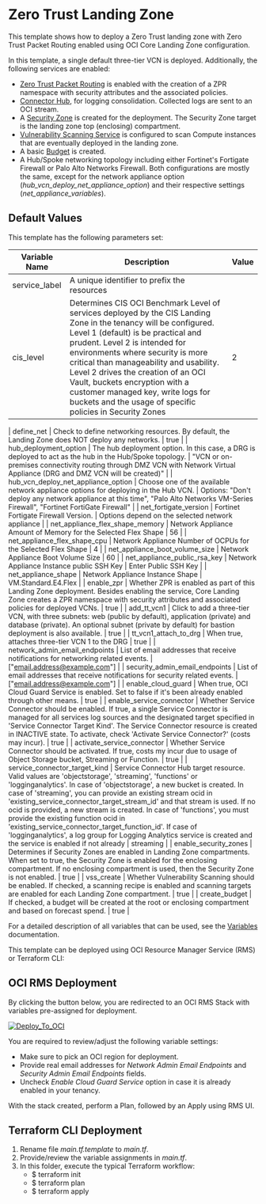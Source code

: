 # Zero Trust Landing Zone

This template shows how to deploy a Zero Trust landing zone with Zero Trust Packet Routing enabled using OCI Core Landing Zone configuration.

In this template, a single default three-tier VCN is deployed. Additionally, the following services are enabled:
- [Zero Trust Packet Routing](https://docs.oracle.com/en-us/iaas/Content/zero-trust-packet-routing/overview.htm) is enabled with the creation of a ZPR namespace with security attributes and the associated policies.
- [Connector Hub](https://docs.oracle.com/en-us/iaas/Content/connector-hub/overview.htm), for logging consolidation. Collected logs are sent to an OCI stream.
- A [Security Zone](https://docs.oracle.com/en-us/iaas/security-zone/using/security-zones.htm) is created for the deployment. The Security Zone target is the landing zone top (enclosing) compartment.
- [Vulnerability Scanning Service](https://docs.oracle.com/en-us/iaas/scanning/using/overview.htm#scanning_overview) is configured to scan Compute instances that are eventually deployed in the landing zone.
- A basic [Budget](https://docs.oracle.com/en-us/iaas/Content/Billing/Concepts/budgetsoverview.htm#Budgets_Overview) is created.
- A Hub/Spoke networking topology including either Fortinet's Fortigate Firewall or Palo Alto Networks Firewall. Both configurations are mostly the same, except for the network appliance option (_hub\_vcn\_deploy\_net\_appliance\_option_) and their respective settings (_net\_appliance\_variables_).


## Default Values

This template has the following parameters set:

| Variable Name                       | Description                                                                                                                                                                                                                                                                                                                                                                                                                                                                                                                                                                                                                    | Value                                                                                                                              |
|-------------------------------------|--------------------------------------------------------------------------------------------------------------------------------------------------------------------------------------------------------------------------------------------------------------------------------------------------------------------------------------------------------------------------------------------------------------------------------------------------------------------------------------------------------------------------------------------------------------------------------------------------------------------------------|------------------------------------------------------------------------------------------------------------------------------------|
| service_label                       | A unique identifier to prefix the resources                                                                                                                                                                                                                                                                                                                                                                                                                                                                                                                                                                                    |                                                                                                                                    |
| cis_level                       | Determines CIS OCI Benchmark Level of services deployed by the CIS Landing Zone in the tenancy will be configured. Level 1 (default) is be practical and prudent. Level 2 is intended for environments where security is more critical than manageability and usability. Level 2 drives the creation of an OCI Vault, buckets encryption with a customer managed key, write logs for buckets and the usage of specific policies in Security Zones                                                                                                                                                                                                                                                                                                                                                                                                                                                                                                                                                                               |    2                                                                                                                                |

| define_net                          | Check to define networking resources. By default, the Landing Zone does NOT deploy any networks.                                                                                                                                                                                                                                                                                                                                                                                                                                                                                                                               | true                                                                                                                               |
| hub_deployment_option               | The hub deployment option. In this case, a DRG is deployed to act as the hub in the Hub/Spoke topology.                                                                                                                                                                                                                                                                                                                                                                                                                                                                                                                        | "VCN or on-premises connectivity routing through DMZ VCN with Network Virtual Appliance (DRG and DMZ VCN will be created)"         |
| hub_vcn_deploy_net_appliance_option | Choose one of the available network appliance options for deploying in the Hub VCN.                                                                                                                                                                                                                                                                                                                                                                                                                                                                                                                                            | Options: "Don't deploy any network appliance at this time", "Palo Alto Networks VM-Series Firewall", "Fortinet FortiGate Firewall" |
| net_fortigate_version               | Fortinet Fortigate Firewall Version.                                                                                                                                                                                                                                                                                                                                                                                                                                                                                                                                                                                           | Options depend on the selected network appliance                                                                                                   |
| net_appliance_flex_shape_memory     | Network Appliance Amount of Memory for the Selected Flex Shape                                                                                                                                                                                                                                                                                                                                                                                                                                                                                                                                                                 | 56                                                                                                                                 |
| net_appliance_flex_shape_cpu        | Network Appliance Number of OCPUs for the Selected Flex Shape                                                                                                                                                                                                                                                                                                                                                                                                                                                                                                                                                                  | 4                                                                                                                                  |
| net_appliance_boot_volume_size      | Network Appliance Boot Volume Size                                                                                                                                                                                                                                                                                                                                                                                                                                                                                                                                                                                             | 60                                                                                                                                 |
| net_appliance_public_rsa_key        | Network Appliance Instance public SSH Key                                                                                                                                                                                                                                                                                                                                                                                                                                                                                                                                                                                      | Enter Public SSH Key                                                                                                               |
| net_appliance_shape                 | Network Appliance Instance Shape                                                                                                                                                                                                                                                                                                                                                                                                                                                                                                                                                                                               | VM.Standard.E4.Flex                                                                                                                |
| enable_zpr                          | Whether ZPR is enabled as part of this Landing Zone deployment. Besides enabling the service, Core Landing Zone creates a ZPR namespace with security attributes and associated policies for deployed VCNs.                                                                                                                                                                                                                                                                                                                                                                                                                    | true                                                                                                                               |
| add_tt_vcn1                         | Click to add a three-tier VCN, with three subnets: web (public by default), application (private) and database (private). An optional subnet (private by default) for bastion deployment is also available.                                                                                                                                                                                                                                                                                                                                                                                                                    | true                                                                                                                               |
| tt_vcn1_attach_to_drg               | When true, attaches three-tier VCN 1 to the DRG                                                                                                                                                                                                                                                                                                                                                                                                                                                                                                                                                                                | true                                                                                                                               |
| network_admin_email_endpoints       | List of email addresses that receive notifications for networking related events.                                                                                                                                                                                                                                                                                                                                                                                                                                                                                                                                              | ["email.address@example.com"]                                                                                                      |
| security_admin_email_endpoints      | List of email addresses that receive notifications for security related events.                                                                                                                                                                                                                                                                                                                                                                                                                                                                                                                                                | ["email.address@example.com"]                                                                                                      |
| enable_cloud_guard                  | When true, OCI Cloud Guard Service is enabled. Set to false if it's been already enabled through other means.                                                                                                                                                                                                                                                                                                                                                                                                                                                                                                                  | true                                                                                                                               |
| enable_service_connector            | Whether Service Connector should be enabled. If true, a single Service Connector is managed for all services log sources and the designated target specified in 'Service Connector Target Kind'. The Service Connector resource is created in INACTIVE state. To activate, check 'Activate Service Connector?' (costs may incur).                                                                                                                                                                                                                                                                                              | true                                                                                                                               |
| activate_service_connector          | Whether Service Connector should be activated. If true, costs my incur due to usage of Object Storage bucket, Streaming or Function.                                                                                                                                                                                                                                                                                                                                                                                                                                                                                           | true                                                                                                                               |
| service_connector_target_kind       | Service Connector Hub target resource. Valid values are 'objectstorage', 'streaming', 'functions' or 'logginganalytics'. In case of 'objectstorage', a new bucket is created. In case of 'streaming', you can provide an existing stream ocid in 'existing_service_connector_target_stream_id' and that stream is used. If no ocid is provided, a new stream is created. In case of 'functions', you must provide the existing function ocid in 'existing_service_connector_target_function_id'. If case of 'logginganalytics', a log group for Logging Analytics service is created and the service is enabled if not already | streaming                                                                                                                          |
| enable_security_zones               | Determines if Security Zones are enabled in Landing Zone compartments. When set to true, the Security Zone is enabled for the enclosing compartment. If no enclosing compartment is used, then the Security Zone is not enabled.                                                                                                                                                                                                                                                                                                                                                                                               | true                                                                                                                               |
| vss_create                          | Whether Vulnerability Scanning should be enabled. If checked, a scanning recipe is enabled and scanning targets are enabled for each Landing Zone compartment.                                                                                                                                                                                                                                                                                                                                                                                                                                                                 | true                                                                                                                               |
| create_budget                       | If checked, a budget will be created at the root or enclosing compartment and based on forecast spend.                                                                                                                                                                                                                                                                                                                                                                                                                                                                                                                         | true                                                                                                                               |

For a detailed description of all variables that can be used, see the [Variables](../../VARIABLES.md) documentation.

This template can be deployed using OCI Resource Manager Service (RMS) or Terraform CLI:

## OCI RMS Deployment

By clicking the button below, you are redirected to an OCI RMS Stack with variables pre-assigned for deployment.

[![Deploy_To_OCI](../../images/DeployToOCI.svg)](https://cloud.oracle.com/resourcemanager/stacks/create?zipUrl=https://github.com/oci-landing-zones/terraform-oci-core-landingzone/archive/refs/heads/main.zip&zipUrlVariables={"cis_level":"2","hub_deployment_option":"VCN%20or%20on-premises%20connectivity%20routing%20through%20DMZ%20VCN%20with%20Network%20Virtual%20Appliance%20(DRG%20and%20DMZ%20VCN%20will%20be%20created)","define_net":true,"enable_zpr":true,"add_tt_vcn1":true,"tt_vcn1_attach_to_drg":true,"enable_service_connector":true,"activate_service_connector":true,"service_connector_target_kind":"streaming","enable_security_zones":true,"vss_create":true,"create_budget":true,"enable_cloud_guard":true})

You are required to review/adjust the following variable settings:
- Make sure to pick an OCI region for deployment.
- Provide real email addresses for *Network Admin Email Endpoints* and *Security Admin Email Endpoints* fields.
- Uncheck *Enable Cloud Guard Service* option in case it is already enabled in your tenancy.

With the stack created, perform a Plan, followed by an Apply using RMS UI.

## Terraform CLI Deployment

1. Rename file *main.tf.template* to *main.tf*.
2. Provide/review the variable assignments in *main.tf*.
3. In this folder, execute the typical Terraform workflow:
    - $ terraform init
    - $ terraform plan
    - $ terraform apply
